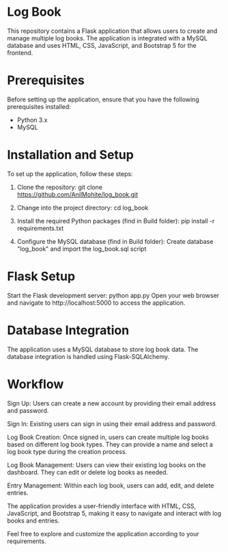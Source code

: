 # Log Book
This repository contains a Flask application that allows users to create and manage multiple log books. The application is integrated with a MySQL database and uses HTML, CSS, JavaScript, and Bootstrap 5 for the frontend.

# Prerequisites
Before setting up the application, ensure that you have the following prerequisites installed:
- Python 3.x
- MySQL

# Installation and Setup
To set up the application, follow these steps:

1. Clone the repository:
git clone https://github.com/AnilMohite/log_book.git
  
2. Change into the project directory:
cd log_book

3. Install the required Python packages (find in Build folder):
pip install -r requirements.txt

4. Configure the MySQL database (find in Build folder): 
Create database "log_book" and import the log_book.sql script

# Flask Setup
Start the Flask development server:
python app.py
Open your web browser and navigate to http://localhost:5000 to access the application.

# Database Integration
The application uses a MySQL database to store log book data. The database integration is handled using Flask-SQLAlchemy.

# Workflow
Sign Up: Users can create a new account by providing their email address and password.

Sign In: Existing users can sign in using their email address and password.

Log Book Creation: Once signed in, users can create multiple log books based on different log book types. They can provide a name and select a log book type during the creation process.

Log Book Management: Users can view their existing log books on the dashboard. They can edit or delete log books as needed.

Entry Management: Within each log book, users can add, edit, and delete entries.

The application provides a user-friendly interface with HTML, CSS, JavaScript, and Bootstrap 5, making it easy to navigate and interact with log books and entries.

Feel free to explore and customize the application according to your requirements.
